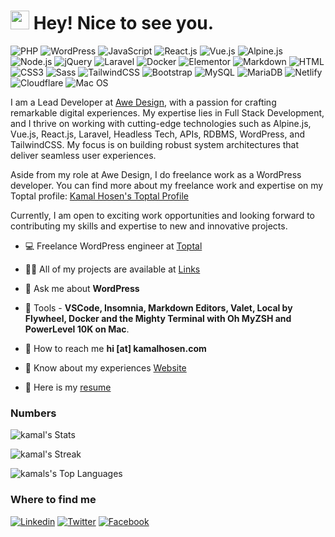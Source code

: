<h1><img src="https://emojis.slackmojis.com/emojis/images/1531849430/4246/blob-sunglasses.gif?1531849430" width="30"/> Hey! Nice to see you.</h1>

![PHP](https://img.shields.io/badge/PHP-777BB4?style=flat-square&logo=php&logoColor=white)
![WordPress](https://img.shields.io/badge/Wordpress-21759B?style=flat-square&logo=wordpress&logoColor=white)
![JavaScript](https://img.shields.io/badge/JavaScript-F7DF1E?style=flat-square&logo=javascript&logoColor=black)
![React.js](https://img.shields.io/badge/React.js-0081CB?style=flat-square&logo=react&logoColor=61DAFB)
![Vue.js](https://img.shields.io/badge/Vue.js-35495E?style=flat-square&logo=vue.js&logoColor=4FC08D)
![Alpine.js](https://img.shields.io/badge/Alpine.js-663399?style=flat-square&logo=alpine.js&logoColor=white)
![Node.js](https://img.shields.io/badge/Node.js-43853D?style=flat-square&logo=node.js&logoColor=white)
![jQuery](https://img.shields.io/badge/jQuery-0769AD?style=flat-square&logo=jquery&logoColor=white)
![Laravel](https://img.shields.io/badge/Laravel-FF2D20?style=flat-square&logo=laravel&logoColor=white)
![Docker](https://img.shields.io/badge/Docker-0CC1F3?style=flat-square&logo=docker&logoColor=white)
![Elementor](https://img.shields.io/badge/Elementor-9146FF?style=flat-square&logo=elementor&logoColor=white)
![Markdown](https://img.shields.io/badge/Markdown-000000?style=flat-square&logo=markdown&logoColor=white)
![HTML](https://img.shields.io/badge/HTML5-E34F26?style=flat-square&logo=html5&logoColor=white)
![CSS3](https://img.shields.io/badge/CSS3-1572B6?style=flat-square&logo=css3&logoColor=white)
![Sass](https://img.shields.io/badge/SASS-b37399?style=flat-square&logo=sass&logoColor=white)
![TailwindCSS](https://img.shields.io/badge/Tailwind_CSS-38B2AC?style=flat-square&logo=tailwind-css&logoColor=white)
![Bootstrap](https://img.shields.io/badge/Bootstrap-563D7C?style=flat-square&logo=bootstrap&logoColor=white)
![MySQL](https://img.shields.io/badge/MySQL-005C84?style=flat-square&logo=mysql&logoColor=white)
![MariaDB](https://img.shields.io/badge/MariaDB-003545?style=flat-square&logo=mariadb&logoColor=white)
![Netlify](https://img.shields.io/badge/Netlify-00C7B7?style=flat-square&logo=netlify&logoColor=white)
![Cloudflare](https://img.shields.io/badge/Cloudflare-F38020?style=flat-square&logo=Cloudflare&logoColor=white)
![Mac OS](https://img.shields.io/badge/macOS-000000?style=flat-square&logo=apple&logoColor=white)

I am a Lead Developer at [Awe Design](https://www.awestudio.agency), with a passion for crafting remarkable digital experiences. My expertise lies in Full Stack Development, and I thrive on working with cutting-edge technologies such as Alpine.js, Vue.js, React.js, Laravel, Headless Tech, APIs, RDBMS, WordPress, and TailwindCSS. My focus is on building robust system architectures that deliver seamless user experiences.

Aside from my role at Awe Design, I do freelance work as a WordPress developer. You can find more about my freelance work and expertise on my Toptal profile: [Kamal Hosen's Toptal Profile](https://www.toptal.com/resume/kamal-hosen)

Currently, I am open to exciting work opportunities and looking forward to contributing my skills and expertise to new and innovative projects.


- 💻 Freelance WordPress engineer at [Toptal](https://www.toptal.com/resume/kamal-hosen)

- 👨‍💻 All of my projects are available at [Links](https://kamalhosen.com/#projects)


- 💬 Ask me about **WordPress**

- 🔧 Tools - **VSCode, Insomnia, Markdown Editors, Valet, Local by Flywheel, Docker and the Mighty Terminal with Oh MyZSH and PowerLevel 10K on Mac**.

- 📧 How to reach me **hi [at] kamalhosen.com**

- 📄 Know about my experiences [Website](https://kamalhosen.com/)

- 📝 Here is my [resume](https://kamalhosen.com/resume.pdf) 

### Numbers
![kamal's Stats](https://github-readme-stats.vercel.app/api?username=ikamal7&theme=darcula&show_icons=true&hide_border=true&count_private=true)

![kamal's Streak](https://github-readme-streak-stats.herokuapp.com/?user=ikamal7&theme=darcula&hide_border=true)

![kamals's Top Languages](https://github-readme-stats.vercel.app/api/top-langs/?username=ikamal7&theme=darcula&show_icons=true&hide_border=true&layout=compact)

### Where to find me

[![Linkedin](https://img.shields.io/badge/LinkedIn-0077B5?style=flat-square&logo=linkedin&logoColor=white)](https://www.linkedin.com/in/khosen/) 
[![Twitter](https://img.shields.io/badge/Twitter-1DA1F2?style=flat-square&logo=twitter&logoColor=white)](https://twitter.com/kamalhosenn)
[![Facebook](https://img.shields.io/badge/Facebook-1877F2?style=flat-square&logo=facebook&logoColor=white)](https://facebook.com/khooseen)


